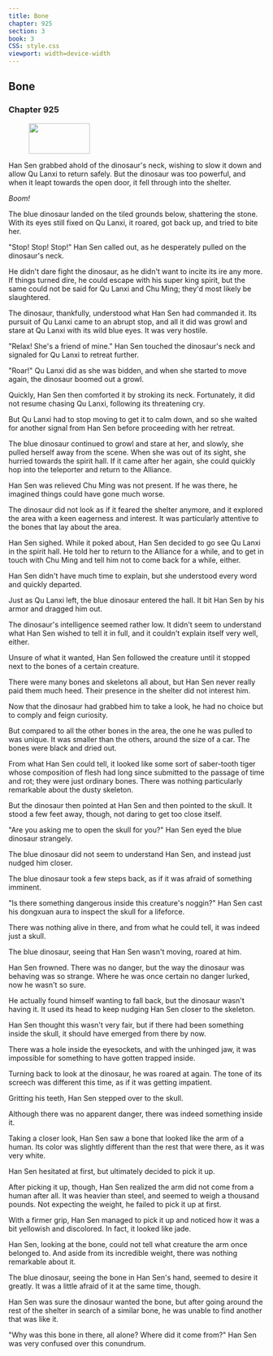 ```yaml
---
title: Bone
chapter: 925
section: 3
book: 3
CSS: style.css
viewport: width=device-width
---
```


## Bone

### Chapter 925

<figure>
	<img src="../Images/gem.gif" alt="" id="gem" width="120" height="60" />
</figure>

Han Sen grabbed ahold of the dinosaur's neck, wishing to slow it down and allow Qu Lanxi to return safely. But the dinosaur was too powerful, and when it leapt towards the open door, it fell through into the shelter.

*Boom!*

The blue dinosaur landed on the tiled grounds below, shattering the stone. With its eyes still fixed on Qu Lanxi, it roared, got back up, and tried to bite her.

"Stop! Stop! Stop!" Han Sen called out, as he desperately pulled on the dinosaur's neck.

He didn't dare fight the dinosaur, as he didn't want to incite its ire any more. If things turned dire, he could escape with his super king spirit, but the same could not be said for Qu Lanxi and Chu Ming; they'd most likely be slaughtered.

The dinosaur, thankfully, understood what Han Sen had commanded it. Its pursuit of Qu Lanxi came to an abrupt stop, and all it did was growl and stare at Qu Lanxi with its wild blue eyes. It was very hostile.

"Relax! She's a friend of mine." Han Sen touched the dinosaur's neck and signaled for Qu Lanxi to retreat further.

"Roar!" Qu Lanxi did as she was bidden, and when she started to move again, the dinosaur boomed out a growl.

Quickly, Han Sen then comforted it by stroking its neck. Fortunately, it did not resume chasing Qu Lanxi, following its threatening cry.

But Qu Lanxi had to stop moving to get it to calm down, and so she waited for another signal from Han Sen before proceeding with her retreat.

The blue dinosaur continued to growl and stare at her, and slowly, she pulled herself away from the scene. When she was out of its sight, she hurried towards the spirit hall. If it came after her again, she could quickly hop into the teleporter and return to the Alliance.

Han Sen was relieved Chu Ming was not present. If he was there, he imagined things could have gone much worse.

The dinosaur did not look as if it feared the shelter anymore, and it explored the area with a keen eagerness and interest. It was particularly attentive to the bones that lay about the area.

Han Sen sighed. While it poked about, Han Sen decided to go see Qu Lanxi in the spirit hall. He told her to return to the Alliance for a while, and to get in touch with Chu Ming and tell him not to come back for a while, either.

Han Sen didn't have much time to explain, but she understood every word and quickly departed.

Just as Qu Lanxi left, the blue dinosaur entered the hall. It bit Han Sen by his armor and dragged him out.

The dinosaur's intelligence seemed rather low. It didn't seem to understand what Han Sen wished to tell it in full, and it couldn't explain itself very well, either.

Unsure of what it wanted, Han Sen followed the creature until it stopped next to the bones of a certain creature.

There were many bones and skeletons all about, but Han Sen never really paid them much heed. Their presence in the shelter did not interest him.

Now that the dinosaur had grabbed him to take a look, he had no choice but to comply and feign curiosity.

But compared to all the other bones in the area, the one he was pulled to was unique. It was smaller than the others, around the size of a car. The bones were black and dried out.

From what Han Sen could tell, it looked like some sort of saber-tooth tiger whose composition of flesh had long since submitted to the passage of time and rot; they were just ordinary bones. There was nothing particularly remarkable about the dusty skeleton.

But the dinosaur then pointed at Han Sen and then pointed to the skull. It stood a few feet away, though, not daring to get too close itself.

"Are you asking me to open the skull for you?" Han Sen eyed the blue dinosaur strangely.

The blue dinosaur did not seem to understand Han Sen, and instead just nudged him closer.

The blue dinosaur took a few steps back, as if it was afraid of something imminent.

"Is there something dangerous inside this creature's noggin?" Han Sen cast his dongxuan aura to inspect the skull for a lifeforce.

There was nothing alive in there, and from what he could tell, it was indeed just a skull.

The blue dinosaur, seeing that Han Sen wasn't moving, roared at him.

Han Sen frowned. There was no danger, but the way the dinosaur was behaving was so strange. Where he was once certain no danger lurked, now he wasn't so sure.

He actually found himself wanting to fall back, but the dinosaur wasn't having it. It used its head to keep nudging Han Sen closer to the skeleton.

Han Sen thought this wasn't very fair, but if there had been something inside the skull, it should have emerged from there by now.

There was a hole inside the eyesockets, and with the unhinged jaw, it was impossible for something to have gotten trapped inside.

Turning back to look at the dinosaur, he was roared at again. The tone of its screech was different this time, as if it was getting impatient.

Gritting his teeth, Han Sen stepped over to the skull.

Although there was no apparent danger, there was indeed something inside it.

Taking a closer look, Han Sen saw a bone that looked like the arm of a human. Its color was slightly different than the rest that were there, as it was very white.

Han Sen hesitated at first, but ultimately decided to pick it up.

After picking it up, though, Han Sen realized the arm did not come from a human after all. It was heavier than steel, and seemed to weigh a thousand pounds. Not expecting the weight, he failed to pick it up at first.

With a firmer grip, Han Sen managed to pick it up and noticed how it was a bit yellowish and discolored. In fact, it looked like jade.

Han Sen, looking at the bone, could not tell what creature the arm once belonged to. And aside from its incredible weight, there was nothing remarkable about it.

The blue dinosaur, seeing the bone in Han Sen's hand, seemed to desire it greatly. It was a little afraid of it at the same time, though.

Han Sen was sure the dinosaur wanted the bone, but after going around the rest of the shelter in search of a similar bone, he was unable to find another that was like it.

"Why was this bone in there, all alone? Where did it come from?" Han Sen was very confused over this conundrum.